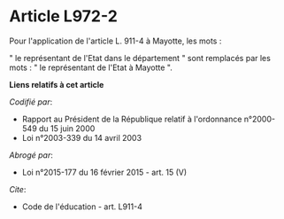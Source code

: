 # Article L972-2

Pour l'application de l'article L. 911-4 à Mayotte, les mots : 

" le représentant de l'Etat dans le département " sont remplacés par les mots : " le représentant de l'Etat à Mayotte ".

**Liens relatifs à cet article**

_Codifié par_:

  - Rapport au Président de la République relatif à l'ordonnance n°2000-549 du 15 juin 2000
  - Loi n°2003-339 du 14 avril 2003

_Abrogé par_:

  - Loi n°2015-177 du 16 février 2015 - art. 15 (V)

_Cite_:

  - Code de l'éducation - art. L911-4

